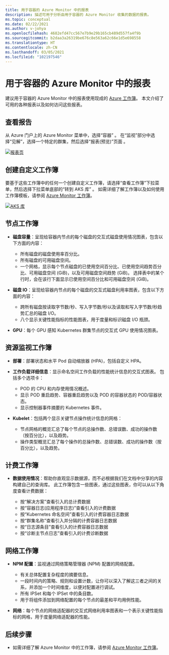 ```yaml
---
title: 用于容器的 Azure Monitor 中的报表
description: 描述可用于分析由用于容器的 Azure Monitor 收集的数据的报表。
ms.topic: conceptual
ms.date: 02/22/2021
ms.author: v-johya
ms.openlocfilehash: 4682efd47cc567e7b9e29b165cb489d557fa4f9b
ms.sourcegitcommit: b2daa3a26319be676c8e563a62c66e1d5e698558
ms.translationtype: HT
ms.contentlocale: zh-CN
ms.lasthandoff: 03/05/2021
ms.locfileid: "102197546"
---
```

# <a name="reports-in-azure-monitor-for-containers"></a>用于容器的 Azure Monitor 中的报表
建议用于容器的 Azure Monitor 中的报表使用现成的 [Azure 工作簿](../visualize/workbooks-overview.md)。 本文介绍了可用的各种报表以及如何访问这些报表。

## <a name="viewing-reports"></a>查看报告
从 Azure 门户上的 Azure Monitor 菜单中，选择“容器” 。 在“监视”部分中选择“见解”，选择一个特定的群集，然后选择“报表(预览)”页面  。 

[![报表页](./media/container-insights-reports/reports-page.png)](./media/container-insights-reports/reports-page.png#lightbox)

## <a name="create-a-custom-workbook"></a>创建自定义工作簿
要基于这些工作簿中的任何一个创建自定义工作簿，请选择“查看工作簿”下拉菜单，然后选择下拉菜单底部的“转到 AKS 库” 。 如需详细了解工作簿以及如何使用工作簿模板，请参阅 [Azure Monitor 工作簿](../visualize/workbooks-overview.md)。

[![AKS 库](./media/container-insights-reports/aks-gallery.png)](./media/container-insights-reports/aks-gallery.png#lightbox)

## <a name="node-workbooks"></a>节点工作簿

- **磁盘容量**：呈现给容器内节点的每个磁盘的交互式磁盘使用情况图表，包含以下方面的内容：

    - 所有磁盘的磁盘使用率百分比。
    - 所有磁盘的可用磁盘空间。
    - 一个网格，显示每个节点磁盘的已使用空间百分比、已使用空间趋势百分比、可用磁盘空间 (GiB)，以及可用磁盘空间趋势 (GiB)。 选择表中的某个行时，会在该行下面显示已使用空间百分比和可用磁盘空间 (GiB)。

- **磁盘 IO**：呈现给容器内节点的每个磁盘的交互式磁盘利用率图表，包含以下方面的内容：

    - 跨所有磁盘按读取字节数/秒、写入字节数/秒以及读取和写入字节数/秒趋势汇总的磁盘 I/O。
    - 八个显示关键性能指标的性能图表，用于度量和标识磁盘 I/O 瓶颈。

- **GPU**：每个 GPU 感知 Kubernetes 群集节点的交互式 GPU 使用情况图表。

## <a name="resource-monitoring-workbooks"></a>资源监视工作簿

- **部署**：部署状态和水平 Pod 自动缩放器 (HPA)，包括自定义 HPA。 
  
- **工作负载详细信息**：显示命名空间工作负载的性能统计信息的交互式图表。 包括多个选项卡：

  - POD 的 CPU 和内存使用情况概述。
  - 显示 POD 重启趋势、容器重启趋势以及 POD 的容器状态的 POD/容器状态。
  - 显示控制器事件摘要的 Kubernetes 事件。

- **Kubelet**：包括两个显示关键节点操作统计信息的网格：

    - 节点网格的概览汇总了每个节点的总操作数、总错误数、成功的操作数（按百分比），以及趋势。
    - 操作类型概览汇总了每个操作的总操作数、总错误数、成功的操作数（按百分比），以及趋势。
## <a name="billing-workbooks"></a>计费工作簿

- **数据使用情况**：帮助你直观显示数据源，而不必根据我们在文档中分享的内容构建自己的查询库。 此工作簿包含一些图表，通过这些图表，你可以从以下角度查看计费数据：

  - 按“解决方案”查看引入的总计费数据
  - 按“容器日志(应用程序日志)”查看引入的计费数据
  - 按“Kubernetes 命名空间”查看引入的计费容器日志数据
  - 按“群集名称”查看引入并分隔的计费容器日志数据
  - 按“日志源条目”查看引入的计费容器日志数据
  - 按“诊断主节点日志”查看引入的计费诊断数据

## <a name="networking-workbooks"></a>网络工作簿

- **NPM 配置**：监视通过网络策略管理器 (NPM) 配置的网络配置。

  - 有关总体配置复杂程度的摘要信息。
  - 一段时间内的策略、规则和设置计数，让你可以深入了解这三者之间的关系，并添加一个时间维度，以便对配置进行调试。
  - 所有 IPSet 和每个 IPSet 中的条目数。
  - 用于将组件添加到网络配置的每个节点的最差和平均用例性能。

- **网络**：每个节点的网络适配器的交互式网络利用率图表和一个表示关键性能指标的网格，用于度量网络适配器的性能。



## <a name="next-steps"></a>后续步骤

- 如需详细了解 Azure Monitor 中的工作簿，请参阅 [Azure Monitor 工作簿](../visualize/workbooks-overview.md)。

